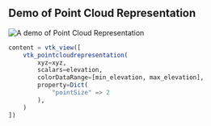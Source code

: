 ## Demo of Point Cloud Representation

![A demo of Point Cloud Representation](demo.gif)

```julia
content = vtk_view([
    vtk_pointcloudrepresentation(
        xyz=xyz,
        scalars=elevation,
        colorDataRange=[min_elevation, max_elevation],
        property=Dict(
            "pointSize" => 2
        ),
    )
])
```